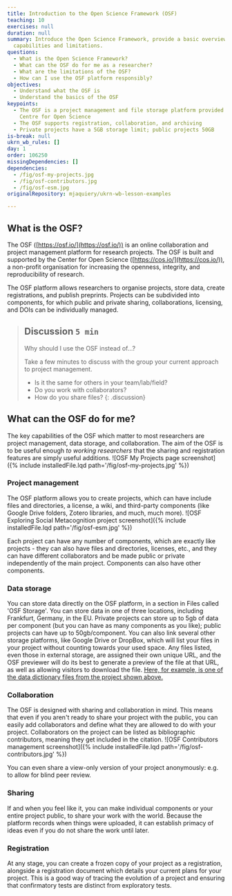 ```yaml
---
title: Introduction to the Open Science Framework (OSF)
teaching: 10
exercises: null
duration: null
summary: Introduce the Open Science Framework, provide a basic overview of its
  capabilities and limitations.
questions:
  - What is the Open Science Framework?
  - What can the OSF do for me as a researcher?
  - What are the limitations of the OSF?
  - How can I use the OSF platform responsibly?
objectives:
  - Understand what the OSF is
  - Understand the basics of the OSF
keypoints:
  - The OSF is a project management and file storage platform provided by the
    Centre for Open Science
  - The OSF supports registration, collaboration, and archiving
  - Private projects have a 5GB storage limit; public projects 50GB
is-break: null
ukrn_wb_rules: []
day: 1
order: 106250
missingDependencies: []
dependencies:
  - /fig/osf-my-projects.jpg
  - /fig/osf-contributors.jpg
  - /fig/osf-esm.jpg
originalRepository: mjaquiery/ukrn-wb-lesson-examples

---
```

## What is the OSF?

The OSF ([https://osf.io/](https://osf.io/)) is an online collaboration and project management platform for research projects. 
The OSF is built and supported by the Center for Open Science ([https://cos.io/](https://cos.io/)), a non-profit organisation for increasing the openness, integrity, and reproducibility of research.

The OSF platform allows researchers to organise projects, store data, create registrations, and publish preprints. 
Projects can be subdivided into components, for which public and private sharing, collaborations, licensing, and DOIs can be individually managed.

> ## Discussion `5 min`
> Why should I use the OSF instead of...?
>
> Take a few minutes to discuss with the group your current approach to project management. 
> * Is it the same for others in your team/lab/field? 
> * Do you work with collaborators? 
> * How do you share files?
{: .discussion}

## What can the OSF do for me?

The key capabilities of the OSF which matter to most researchers are project management, data storage, and collaboration.
The aim of the OSF is to be useful enough _to working researchers_ that the sharing and registration features are simply useful additions.
![OSF My Projects page screenshot]({% include installedFile.lqd path='/fig/osf-my-projects.jpg' %})

### Project management

The OSF platform allows you to create projects, which can have include files and directories, a license, a wiki, and third-party components (like Google Drive folders, Zotero libraries, and much, much more).
![OSF Exploring Social Metacognition project screenshot]({% include installedFile.lqd path='/fig/osf-esm.jpg' %})

Each project can have any number of components, which are exactly like projects - they can also have files and directories, licenses, etc., and they can have different collaborators and be made public or private independently of the main project.
Components can also have other components.

### Data storage

You can store data directly on the OSF platform, in a section in Files called 'OSF Storage'.
You can store data in one of three locations, including Frankfurt, Germany, in the EU.
Private projects can store up to 5gb of data per component (but you can have as many components as you like); public projects can have up to 50gb/component.
You can also link several other storage platforms, like Google Drive or DropBox, which will list your files in your project without counting towards your used space.
Any files listed, even those in external storage, are assigned their own unique URL, and the OSF previewer will do its best to generate a preview of the file at that URL, as well as allowing visitors to download the file.
[Here, for example, is one of the data dictionary files from the project shown above.](https://osf.io/kjm9h/)

### Collaboration

The OSF is designed with sharing and collaboration in mind. 
This means that even if you aren't ready to share your project with the public, you can easily add collaborators and define what they are allowed to do with your project.
Collaborators on the project can be listed as bibliographic contributors, meaning they get included in the citation.
![OSF Contributors management screenshot]({% include installedFile.lqd path='/fig/osf-contributors.jpg' %})

You can even share a view-only version of your project anonymously: e.g. to allow for blind peer review. 

### Sharing

If and when you feel like it, you can make individual components or your entire project public, to share your work with the world. 
Because the platform records when things were uploaded, it can establish primacy of ideas even if you do not share the work until later.

### Registration

At any stage, you can create a frozen copy of your project as a registration, alongside a registration document which details your current plans for your project.
This is a good way of tracing the evolution of a project and ensuring that confirmatory tests are distinct from exploratory tests.